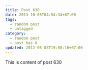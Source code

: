 ```yaml
---
title: Post 630
date: 2013-10-05T04:54:34+07:00
tags:
  - random post
  - untagged
category:
  - random post
  - post has 0
updated: 2012-05-03T19:50:16+07:00
---
```

This is content of post 630